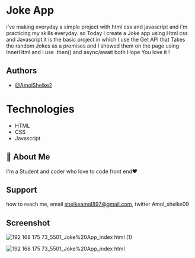 # Joke App

i've making everyday a simple project with html css and javascript and i'm practicing my skills everyday.
so Today I create a Joke app using Html css and Javascript it is the basic project in which I use the Get API 
that Takes the random Jokes as a promises and I showed them on the page using InnerHtml and i use .then() and async/await both Hope You love it !

## Authors

- [@AmolShelke2](https://www.github.com/AmolShelke2)


# Technologies

* HTML  
* CSS  
* Javascript


## 🚀 About Me

I'm a Student and coder who love to code front end❤️

## Support

how to reach me, email shelkeamol897@gmail.com, twitter Amol_shelke09


## Screenshot
![192 168 175 73_5501_Joke%20App_index html (1)](https://user-images.githubusercontent.com/95171638/146024545-43e38c77-b798-48a4-854c-bac648318449.png)

![192 168 175 73_5501_Joke%20App_index html](https://user-images.githubusercontent.com/95171638/146024567-e50c0695-7a18-4f0f-951a-becf1b974705.png)
